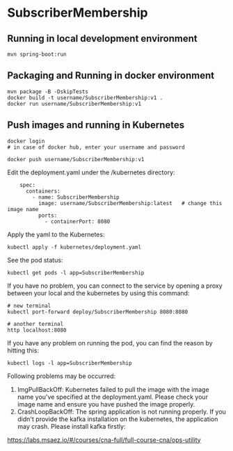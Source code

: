 # SubscriberMembership

## Running in local development environment

```
mvn spring-boot:run
```

## Packaging and Running in docker environment

```
mvn package -B -DskipTests
docker build -t username/SubscriberMembership:v1 .
docker run username/SubscriberMembership:v1
```

## Push images and running in Kubernetes

```
docker login 
# in case of docker hub, enter your username and password

docker push username/SubscriberMembership:v1
```

Edit the deployment.yaml under the /kubernetes directory:
```
    spec:
      containers:
        - name: SubscriberMembership
          image: username/SubscriberMembership:latest   # change this image name
          ports:
            - containerPort: 8080

```

Apply the yaml to the Kubernetes:
```
kubectl apply -f kubernetes/deployment.yaml
```

See the pod status:
```
kubectl get pods -l app=SubscriberMembership
```

If you have no problem, you can connect to the service by opening a proxy between your local and the kubernetes by using this command:
```
# new terminal
kubectl port-forward deploy/SubscriberMembership 8080:8080

# another terminal
http localhost:8080
```

If you have any problem on running the pod, you can find the reason by hitting this:
```
kubectl logs -l app=SubscriberMembership
```

Following problems may be occurred:

1. ImgPullBackOff:  Kubernetes failed to pull the image with the image name you've specified at the deployment.yaml. Please check your image name and ensure you have pushed the image properly.
1. CrashLoopBackOff: The spring application is not running properly. If you didn't provide the kafka installation on the kubernetes, the application may crash. Please install kafka firstly:

https://labs.msaez.io/#/courses/cna-full/full-course-cna/ops-utility

